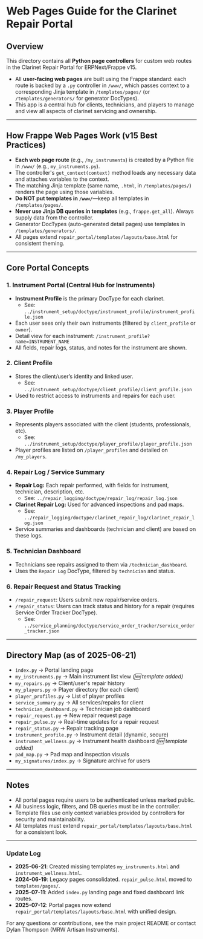 # Web Pages Guide for the Clarinet Repair Portal

## Overview
This directory contains all **Python page controllers** for custom web routes in the Clarinet Repair Portal for ERPNext/Frappe v15.

- All **user-facing web pages** are built using the Frappe standard: each route is backed by a `.py` controller in `/www/`, which passes context to a corresponding Jinja template in `/templates/pages/` (or `/templates/generators/` for generator DocTypes).
- This app is a central hub for clients, technicians, and players to manage and view all aspects of clarinet servicing and ownership.

---

## How Frappe Web Pages Work (v15 Best Practices)

- **Each web page route** (e.g., `/my_instruments`) is created by a Python file in `/www/` (e.g., `my_instruments.py`).
- The controller's `get_context(context)` method loads any necessary data and attaches variables to the context.
- The matching Jinja template (same name, `.html`, in `/templates/pages/`) renders the page using those variables.
- **Do NOT put templates in `/www/`**—keep all templates in `/templates/pages/`.
- **Never use Jinja DB queries in templates** (e.g., `frappe.get_all`). Always supply data from the controller.
- Generator DocTypes (auto-generated detail pages) use templates in `/templates/generators/`.
- All pages extend `repair_portal/templates/layouts/base.html` for consistent theming.

---

## Core Portal Concepts

### 1. **Instrument Portal (Central Hub for Instruments)**
- **Instrument Profile** is the primary DocType for each clarinet.
  - See: `../instrument_setup/doctype/instrument_profile/instrument_profile.json`
- Each user sees only their own instruments (filtered by `client_profile` or `owner`).
- Detail view for each instrument: `/instrument_profile?name=INSTRUMENT_NAME`
- All fields, repair logs, status, and notes for the instrument are shown.

### 2. **Client Profile**
- Stores the client/user’s identity and linked user.
  - See: `../instrument_setup/doctype/client_profile/client_profile.json`
- Used to restrict access to instruments and repairs for each user.

### 3. **Player Profile**
- Represents players associated with the client (students, professionals, etc).
  - See: `../instrument_setup/doctype/player_profile/player_profile.json`
- Player profiles are listed on `/player_profiles` and detailed on `/my_players`.

### 4. **Repair Log / Service Summary**
- **Repair Log:** Each repair performed, with fields for instrument, technician, description, etc.
  - See: `../repair_logging/doctype/repair_log/repair_log.json`
- **Clarinet Repair Log:** Used for advanced inspections and pad maps.
  - See: `../repair_logging/doctype/clarinet_repair_log/clarinet_repair_log.json`
- Service summaries and dashboards (technician and client) are based on these logs.

### 5. **Technician Dashboard**
- Technicians see repairs assigned to them via `/technician_dashboard`.
- Uses the `Repair Log` DocType, filtered by `technician` and status.

### 6. **Repair Request and Status Tracking**
- `/repair_request`: Users submit new repair/service orders.
- `/repair_status`: Users can track status and history for a repair (requires Service Order Tracker DocType).
  - See: `../service_planning/doctype/service_order_tracker/service_order_tracker.json`

---

## Directory Map (as of 2025-06-21)

- `index.py`                →  Portal landing page
- `my_instruments.py`         →  Main instrument list view *(🆕 template added)*
- `my_repairs.py`             →  Client/user's repair history
- `my_players.py`             →  Player directory (for each client)
- `player_profiles.py`        →  List of player profiles
- `service_summary.py`        →  All services/repairs for client
- `technician_dashboard.py`   →  Technician job dashboard
- `repair_request.py`         →  New repair request page
- `repair_pulse.py`           →  Real-time updates for a repair request
- `repair_status.py`          →  Repair tracking page
- `instrument_profile.py`     →  Instrument detail (dynamic, secure)
- `instrument_wellness.py`    →  Instrument health dashboard *(🆕 template added)*
- `pad_map.py`                →  Pad map and inspection visuals
- `my_signatures/index.py`    →  Signature archive for users

---

## Notes
- All portal pages require users to be authenticated unless marked public.
- All business logic, filters, and DB queries must be in the controller.
- Template files use only context variables provided by controllers for security and maintainability.
- All templates must extend `repair_portal/templates/layouts/base.html` for a consistent look.

---

### Update Log
- **2025-06-21**: Created missing templates `my_instruments.html` and `instrument_wellness.html`.
- **2024-06-19**: Legacy pages consolidated. `repair_pulse.html` moved to `templates/pages/`.
- **2025-07-11**: Added `index.py` landing page and fixed dashboard link routes.
- **2025-07-12**: Portal pages now extend `repair_portal/templates/layouts/base.html` with unified design.

For any questions or contributions, see the main project README or contact Dylan Thompson (MRW Artisan Instruments).

